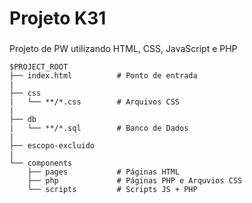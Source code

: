 # Projeto K31

###

Projeto de PW utilizando HTML, CSS, JavaScript e PHP

```
$PROJECT_ROOT
├── index.html          # Ponto de entrada
|
├── css
|   └── **/*.css        # Arquivos CSS
|
├── db
|   └── **/*.sql        # Banco de Dados
|
├── escopo-excluido
|
└── components
    ├── pages           # Páginas HTML
    ├── php             # Páginas PHP e Arquvios CSS
    └── scripts         # Scripts JS + PHP
```
